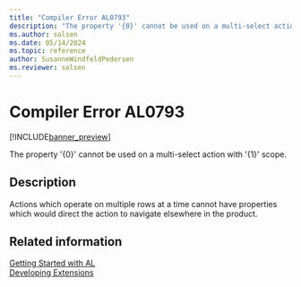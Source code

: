 ```yaml
---
title: "Compiler Error AL0793"
description: "The property '{0}' cannot be used on a multi-select action with '{1}' scope."
ms.author: solsen
ms.date: 05/14/2024
ms.topic: reference
author: SusanneWindfeldPedersen
ms.reviewer: solsen
---
```

[//]: # (START>DO_NOT_EDIT)
[//]: # (IMPORTANT:Do not edit any of the content between here and the END>DO_NOT_EDIT.)
[//]: # (Any modifications should be made in the .xml files in the ModernDev repo.)
# Compiler Error AL0793

[!INCLUDE[banner_preview](../includes/banner_preview.md)]

The property '{0}' cannot be used on a multi-select action with '{1}' scope.


## Description
Actions which operate on multiple rows at a time cannot have properties which would direct the action to navigate elsewhere in the product.  

[//]: # (IMPORTANT: END>DO_NOT_EDIT)
## Related information  
[Getting Started with AL](../devenv-get-started.md)  
[Developing Extensions](../devenv-dev-overview.md)  